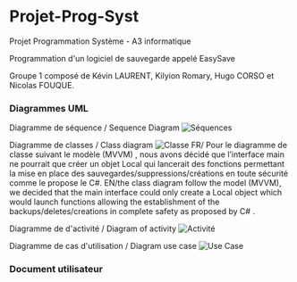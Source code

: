 # Projet-Prog-Syst
Projet Programmation Système -  A3 informatique

Programmation d'un logiciel de sauvegarde appelé EasySave

Groupe 1 composé de Kévin LAURENT, Kilyion Romary, Hugo CORSO et Nicolas FOUQUE.

### Diagrammes UML

Diagramme de séquence / Sequence Diagram
![Séquences](https://s3.us-west-2.amazonaws.com/secure.notion-static.com/f05d425f-3468-4bcc-a42e-e24ac300e84c/Untitled.png?X-Amz-Algorithm=AWS4-HMAC-SHA256&X-Amz-Content-Sha256=UNSIGNED-PAYLOAD&X-Amz-Credential=AKIAT73L2G45EIPT3X45%2F20221125%2Fus-west-2%2Fs3%2Faws4_request&X-Amz-Date=20221125T161450Z&X-Amz-Expires=86400&X-Amz-Signature=218537648a2f17960ede228a112be06812210d7dbb88c59b8eec667fb5bf88e9&X-Amz-SignedHeaders=host&response-content-disposition=filename%3D%22Untitled.png%22&x-id=GetObject)

Diagramme de classes / Class diagram
![Classe](https://s3.us-west-2.amazonaws.com/secure.notion-static.com/d04d1de0-3d65-4812-9cbe-7e139567fc7b/Untitled.png?X-Amz-Algorithm=AWS4-HMAC-SHA256&X-Amz-Content-Sha256=UNSIGNED-PAYLOAD&X-Amz-Credential=AKIAT73L2G45EIPT3X45%2F20221125%2Fus-west-2%2Fs3%2Faws4_request&X-Amz-Date=20221125T162128Z&X-Amz-Expires=86400&X-Amz-Signature=e806655588b4d2b0eb0a48b2a70d6680822e8badad02ffa35e2c75890a6e24c2&X-Amz-SignedHeaders=host&response-content-disposition=filename%3D%22Untitled.png%22&x-id=GetObject)
FR/ Pour le diagramme de classe suivant le modèle (MVVM) , nous avons décidé que l’interface main ne pourrait que créer un objet Local qui lancerait des fonctions permettant la mise en place des sauvegardes/suppressions/créations en toute sécurité comme le propose le C#.
EN/the class diagram follow the model (MVVM), we decided that the main interface could only create a Local object which would launch functions allowing the establishment of the backups/deletes/creations in complete safety as proposed by C# .

Diagramme de d'activité / Diagram of activity
![Activité](https://s3.us-west-2.amazonaws.com/secure.notion-static.com/01eb167e-7fbe-4786-b94a-8050f508d5ba/Diagramme_Dactivit_Projet_2_Final_%282%29.png?X-Amz-Algorithm=AWS4-HMAC-SHA256&X-Amz-Content-Sha256=UNSIGNED-PAYLOAD&X-Amz-Credential=AKIAT73L2G45EIPT3X45%2F20221125%2Fus-west-2%2Fs3%2Faws4_request&X-Amz-Date=20221125T162132Z&X-Amz-Expires=86400&X-Amz-Signature=e9bb9954c5173d42c06c10ea1f2fa200739e87244f551a8336a69c4f58fcc286&X-Amz-SignedHeaders=host&response-content-disposition=filename%3D%22Diagramme%2520D%27activit%25C3%25A9%2520Projet%25202%2520Final%2520%282%29.png%22&x-id=GetObject)

Diagramme de cas d'utilisation / Diagram use case
![Use Case](https://user-images.githubusercontent.com/93580066/204036895-2816ec8a-f39b-498b-aaa7-f4346605f201.png)

### Document utilisateur
